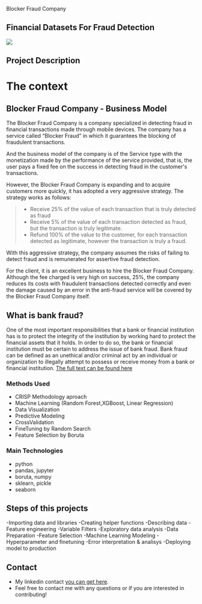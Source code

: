   Blocker Fraud Company
## Financial Datasets For Fraud Detection 

![](https://kretzerfirm.com/wp-content/uploads/2018/10/what-is-bank-fraud-statute-of-limitations.jpg)


## Project Description

# The context

## Blocker Fraud Company - Business Model

The Blocker Fraud Company is a company specialized in detecting fraud in financial transactions made through mobile devices. The company has a service called “Blocker Fraud” in which it guarantees the blocking of fraudulent transactions.

And the business model of the company is of the Service type with the monetization made by the performance of the service provided, that is, the user pays a fixed fee on the success in detecting fraud in the customer's transactions.

However, the Blocker Fraud Company is expanding and to acquire customers more quickly, it has adopted a very aggressive strategy. The strategy works as follows:

  > - Receive 25% of the value of each transaction that is truly detected as fraud 
  > - Receive 5% of the value of each transaction detected as fraud, but the transaction is truly legitimate.
  > - Refund 100% of the value to the customer, for each transaction detected as legitimate, however the transaction is truly a fraud.

With this aggressive strategy, the company assumes the risks of failing to detect fraud and is remunerated for assertive fraud detection.

For the client, it is an excellent business to hire the Blocker Fraud Company. Although the fee charged is very high on success, 25%, the company reduces its costs with fraudulent transactions detected correctly and even the damage caused by an error in the anti-fraud service will be covered by the Blocker Fraud Company itself.


## What is bank fraud?
One of the most important responsibilities that a bank or financial institution has is to protect the integrity of the institution by working hard to protect the financial assets that it holds. In order to do so, the bank or financial institution must be certain to address the issue of bank fraud. Bank fraud can be defined as an unethical and/or criminal act by an individual or organization to illegally attempt to possess or receive money from a bank or financial institution. 
 [The full text can be found here](https://study.com/academy/lesson/what-is-bank-fraud-definition-prevention.html)

### Methods Used
* CRISP Methodology aproach
* Machine Learning (Random Forest,XGBoost, Linear Regression)
* Data Visualization
* Predictive Modeling
* CrossValidation
* FineTuning by Random Search
* Feature Selection by Boruta

### Main Technologies
* python
* pandas, jupyter
* boruta, numpy
* sklearn, pickle
* seaborn 



## Steps of this projects

-Importing data and libraries
-Creating helper functions
-Describing data
-Feature engineering
-Variable Filters
-Exploratory data analysis
-Data Preparation
-Feature Selection
-Machine Learning Modeling
-Hyperparameter and finetuning
-Error interpretation & analisys
-Deploying model to production




## Contact
* My linkedin contact [you can get  here](https://www.linkedin.com/in/leonardo-amador-da-silva-2766518b/).  
* Feel free to contact me with any questions or if you are interested in contributing!


